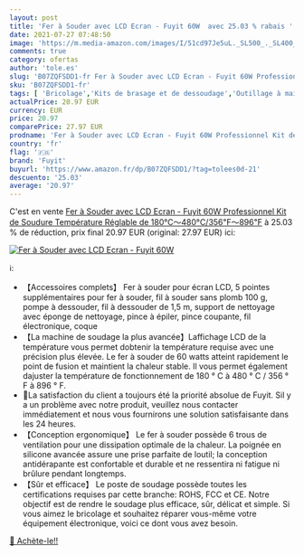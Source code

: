 ```yaml
---
layout: post
title: 'Fer à Souder avec LCD Ecran - Fuyit 60W  avec 25.03 % rabais '
date: 2021-07-27 07:48:50
image: 'https://m.media-amazon.com/images/I/51cd97Je5uL._SL500_._SL400_.jpg'
comments: true
category: ofertas
author: 'tole.es'
slug: 'B07ZQFSDD1-fr Fer à Souder avec LCD Ecran - Fuyit 60W Professionnel Kit...'
sku: 'B07ZQFSDD1-fr'
tags: [ 'Bricolage','Kits de brasage et de dessoudage','Outillage à main et électroportatif','Outillage électroportatif','fuyit','Équipement de brasage et de dessoudage', ]
actualPrice: 20.97 EUR
currency: EUR
price: 20.97
comparePrice: 27.97 EUR
prodname: 'Fer à Souder avec LCD Ecran - Fuyit 60W Professionnel Kit de Soudure Température Réglable de 180°C〜480°C/356℉〜896℉'
country: 'fr'
flag: '🇫🇷'
brand: 'Fuyit'
buyurl: 'https://www.amazon.fr/dp/B07ZQFSDD1/?tag=tolees0d-21'
descuento: '25.03'
average: '20.97'
---
```


C'est en vente [Fer à Souder avec LCD Ecran - Fuyit 60W Professionnel Kit de Soudure Température Réglable de 180°C〜480°C/356℉〜896℉](https://www.amazon.fr/dp/B07ZQFSDD1/?tag=tolees0d-21)  à  25.03 % de réduction, prix final  20.97 EUR (original: 27.97 EUR) ici:

[![Fer à Souder avec LCD Ecran - Fuyit 60W ](https://m.media-amazon.com/images/I/51cd97Je5uL._SL500_._SL400_.jpg)](https://www.amazon.fr/dp/B07ZQFSDD1/?tag=tolees0d-21)

ℹ️:

- 【Accessoires complets】 Fer à souder pour écran LCD, 5 pointes supplémentaires pour fer à souder, fil à souder sans plomb 100 g, pompe à dessouder, fil à dessouder de 1,5 m, support de nettoyage avec éponge de nettoyage, pince à épiler, pince coupante, fil électronique, coque
- 【La machine de soudage la plus avancée】Laffichage LCD de la température vous permet dobtenir la température requise avec une précision plus élevée. Le fer à souder de 60 watts atteint rapidement le point de fusion et maintient la chaleur stable. Il vous permet également dajuster la température de fonctionnement de 180 ° C à 480 ° C / 356 ° F à 896 ° F.
- 💌La satisfaction du client a toujours été la priorité absolue de Fuyit. Sil y a un problème avec notre produit, veuillez nous contacter immédiatement et nous vous fournirons une solution satisfaisante dans les 24 heures.
- 【Conception ergonomique】 Le fer à souder possède 6 trous de ventilation pour une dissipation optimale de la chaleur. La poignée en silicone avancée assure une prise parfaite de loutil; la conception antidérapante est confortable et durable et ne ressentira ni fatigue ni brûlure pendant longtemps.
- 【Sûr et efficace】 Le poste de soudage possède toutes les certifications requises par cette branche: ROHS, FCC et CE. Notre objectif est de rendre le soudage plus efficace, sûr, délicat et simple. Si vous aimez le bricolage et souhaitez réparer vous-même votre équipement électronique, voici ce dont vous avez besoin.

[🛒 Achète-le!!](https://www.amazon.fr/dp/B07ZQFSDD1/?tag=tolees0d-21)
